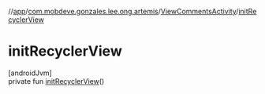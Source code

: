 //[app](../../../index.md)/[com.mobdeve.gonzales.lee.ong.artemis](../index.md)/[ViewCommentsActivity](index.md)/[initRecyclerView](init-recycler-view.md)

# initRecyclerView

[androidJvm]\
private fun [initRecyclerView](init-recycler-view.md)()

